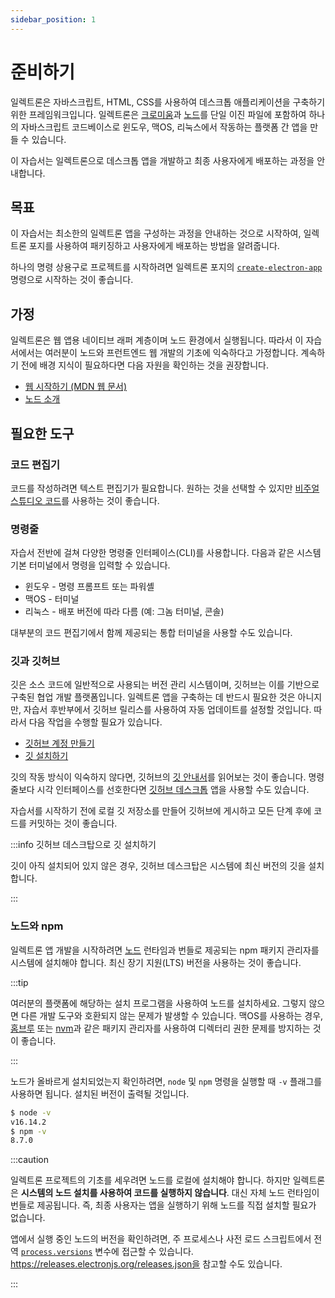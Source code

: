 ```yaml
---
sidebar_position: 1
---
```


# 준비하기

일렉트론은 자바스크립트, HTML, CSS를 사용하여 데스크톱 애플리케이션을 구축하기 위한 프레임워크입니다. 일렉트론은 [크로미움](https://www.chromium.org/)과 [노드](https://nodejs.org/)를 단일 이진 파일에 포함하여 하나의 자바스크립트 코드베이스로 윈도우, 맥OS, 리눅스에서 작동하는 플랫폼 간 앱을 만들 수 있습니다.

이 자습서는 일렉트론으로 데스크톱 앱을 개발하고 최종 사용자에게 배포하는 과정을 안내합니다.

## 목표

이 자습서는 최소한의 일렉트론 앱을 구성하는 과정을 안내하는 것으로 시작하여, 일렉트론 포지를 사용하여 패키징하고 사용자에게 배포하는 방법을 알려줍니다.

하나의 명령 상용구로 프로젝트를 시작하려면 일렉트론 포지의 [`create-electron-app`](https://www.electronforge.io/) 명령으로 시작하는 것이 좋습니다.

## 가정

일렉트론은 웹 앱용 네이티브 래퍼 계층이며 노드 환경에서 실행됩니다. 따라서 이 자습서에서는 여러분이 노드와 프런트엔드 웹 개발의 기초에 익숙하다고 가정합니다. 계속하기 전에 배경 지식이 필요하다면 다음 자원을 확인하는 것을 권장합니다.

- [웹 시작하기 (MDN 웹 문서)](https://developer.mozilla.org/ko/docs/Learn)
- [노드 소개](https://nodejs.dev/en/learn/)

## 필요한 도구

### 코드 편집기

코드를 작성하려면 텍스트 편집기가 필요합니다. 원하는 것을 선택할 수 있지만 [비주얼 스튜디오 코드](https://code.visualstudio.com/)를 사용하는 것이 좋습니다.

### 명령줄

자습서 전반에 걸쳐 다양한 명령줄 인터페이스(CLI)를 사용합니다. 다음과 같은 시스템 기본 터미널에서 명령을 입력할 수 있습니다.

- 윈도우 - 명령 프롬프트 또는 파워셸
- 맥OS - 터미널
- 리눅스 - 배포 버전에 따라 다름 (예: 그놈 터미널, 콘솔)

대부분의 코드 편집기에서 함께 제공되는 통합 터미널을 사용할 수도 있습니다.

### 깃과 깃허브

깃은 소스 코드에 일반적으로 사용되는 버전 관리 시스템이며, 깃허브는 이를 기반으로 구축된 협업 개발 플랫폼입니다. 일렉트론 앱을 구축하는 데 반드시 필요한 것은 아니지만, 자습서 후반부에서 깃허브 릴리스를 사용하여 자동 업데이트를 설정할 것입니다. 따라서 다음 작업을 수행할 필요가 있습니다.

- [깃허브 계정 만들기](https://github.com/join)
- [깃 설치하기](https://github.com/git-guides/install-git)

깃의 작동 방식이 익숙하지 않다면, 깃허브의 [깃 안내서](https://github.com/git-guides/)를 읽어보는 것이 좋습니다. 명령줄보다 시각 인터페이스를 선호한다면 [깃허브 데스크톱](https://desktop.github.com/) 앱을 사용할 수도 있습니다.

자습서를 시작하기 전에 로컬 깃 저장소를 만들어 깃허브에 게시하고 모든 단계 후에 코드를 커밋하는 것이 좋습니다.

:::info 깃허브 데스크탑으로 깃 설치하기

깃이 아직 설치되어 있지 않은 경우, 깃허브 데스크탑은 시스템에 최신 버전의 깃을 설치합니다.

:::

### 노드와 npm

일렉트론 앱 개발을 시작하려면 [노드](https://nodejs.org/en/download/) 런타임과 번들로 제공되는 npm 패키지 관리자를 시스템에 설치해야 합니다. 최신 장기 지원(LTS) 버전을 사용하는 것이 좋습니다.

:::tip

여러분의 플랫폼에 해당하는 설치 프로그램을 사용하여 노드를 설치하세요. 그렇지 않으면 다른 개발 도구와 호환되지 않는 문제가 발생할 수 있습니다. 맥OS를 사용하는 경우, [홈브루](https://brew.sh/) 또는 [nvm](https://github.com/nvm-sh/nvm)과 같은 패키지 관리자를 사용하여 디렉터리 권한 문제를 방지하는 것이 좋습니다.

:::

노드가 올바르게 설치되었는지 확인하려면, `node` 및 `npm` 명령을 실행할 때 `-v` 플래그를 사용하면 됩니다. 설치된 버전이 출력될 것입니다.

```sh
$ node -v
v16.14.2
$ npm -v
8.7.0
```

:::caution

일렉트론 프로젝트의 기초를 세우려면 노드를 로컬에 설치해야 합니다. 하지만 일렉트론은 **시스템의 노드 설치를 사용하여 코드를 실행하지 않습니다**. 대신 자체 노드 런타임이 번들로 제공됩니다. 즉, 최종 사용자는 앱을 실행하기 위해 노드를 직접 설치할 필요가 없습니다.

앱에서 실행 중인 노드의 버전을 확인하려면, 주 프로세스나 사전 로드 스크립트에서 전역 [`process.versions`](https://nodejs.org/api/process.html#processversions) 변수에 접근할 수 있습니다. https://releases.electronjs.org/releases.json을 참고할 수도 있습니다.

:::